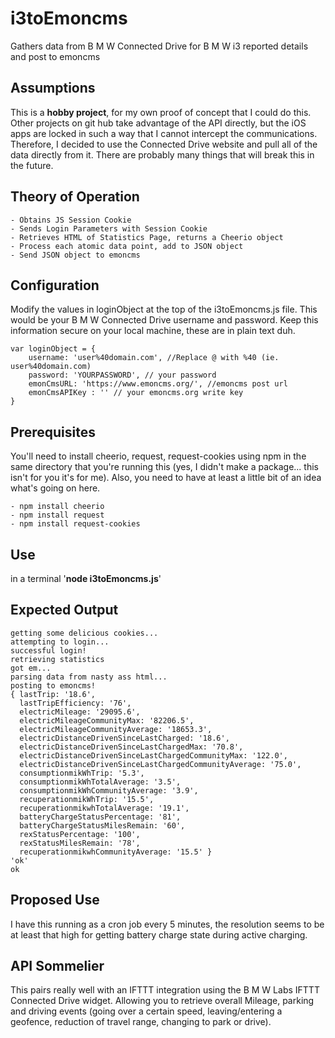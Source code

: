 # i3toEmoncms
Gathers data from B M W Connected Drive for B M W i3 reported details and post to emoncms

## Assumptions
This is a **hobby project**, for my own proof of concept that I could do this.  Other projects on git hub take advantage of the API directly, but the iOS apps are locked in such a way that I cannot intercept the communications.  Therefore, I decided to use the Connected Drive website and pull all of the data directly from it.  There are probably many things that will break this in the future.

## Theory of Operation
	- Obtains JS Session Cookie
	- Sends Login Parameters with Session Cookie
	- Retrieves HTML of Statistics Page, returns a Cheerio object
 	- Process each atomic data point, add to JSON object
 	- Send JSON object to emoncms

## Configuration
Modify the values in loginObject at the top of the i3toEmoncms.js file. This would be your B M W Connected Drive username and password.  Keep this information secure on your local machine, these are in plain text duh.
```
var loginObject = {
	username: 'user%40domain.com', //Replace @ with %40 (ie. user%40domain.com)
	password: 'YOURPASSWORD', // your password
	emonCmsURL: 'https://www.emoncms.org/', //emoncms post url
	emonCmsAPIKey : '' // your emoncms.org write key
}
```
## Prerequisites
You'll need to install cheerio, request, request-cookies using npm in the same directory that you're running this (yes, I didn't make a package... this isn't for you it's for me).  Also, you need to have at least a little bit of an idea what's going on here.

	- npm install cheerio
	- npm install request
	- npm install request-cookies

## Use
in a terminal '**node i3toEmoncms.js**'

## Expected Output
```
getting some delicious cookies...
attempting to login...
successful login!
retrieving statistics
got em...
parsing data from nasty ass html...
posting to emoncms!
{ lastTrip: '18.6',
  lastTripEfficiency: '76',
  electricMileage: '29095.6',
  electricMileageCommunityMax: '82206.5',
  electricMileageCommunityAverage: '18653.3',
  electricDistanceDrivenSinceLastCharged: '18.6',
  electricDistanceDrivenSinceLastChargedMax: '70.8',
  electricDistanceDrivenSinceLastChargedCommunityMax: '122.0',
  electricDistanceDrivenSinceLastChargedCommunityAverage: '75.0',
  consumptionmikWhTrip: '5.3',
  consumptionmikWhTotalAverage: '3.5',
  consumptionmikWhCommunityAverage: '3.9',
  recuperationmikWhTrip: '15.5',
  recuperationmikwhTotalAverage: '19.1',
  batteryChargeStatusPercentage: '81',
  batteryChargeStatusMilesRemain: '60',
  rexStatusPercentage: '100',
  rexStatusMilesRemain: '78',
  recuperationmikwhCommunityAverage: '15.5' }
'ok'
ok
```


## Proposed Use
I have this running as a cron job every 5 minutes, the resolution seems to be at least that high for getting battery charge state during active charging.

## API Sommelier
This pairs really well with an IFTTT integration using the B M W Labs IFTTT Connected Drive widget.  Allowing you to retrieve overall Mileage, parking and driving events (going over a certain speed, leaving/entering a geofence, reduction of travel range, changing to park or drive).
